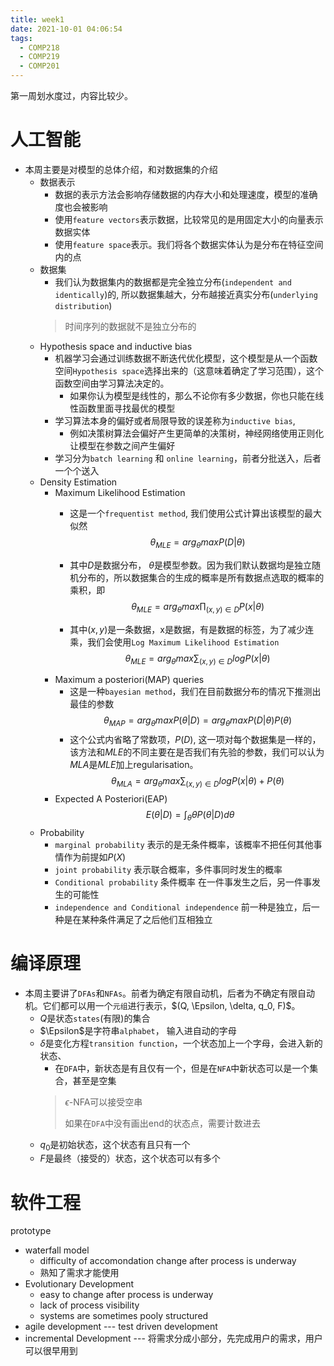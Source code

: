 ```yaml
---
title: week1
date: 2021-10-01 04:06:54
tags: 
  - COMP218
  - COMP219
  - COMP201
---
```

第一周划水度过，内容比较少。
<!--More-->

# 人工智能

+ 本周主要是对模型的总体介绍，和对数据集的介绍
  + 数据表示
	 + 数据的表示方法会影响存储数据的内存大小和处理速度，模型的准确度也会被影响
	 + 使用`feature vectors`表示数据，比较常见的是用固定大小的向量表示数据实体
	 + 使用`feature space`表示。我们将各个数据实体认为是分布在特征空间内的点
  + 数据集
	 + 我们认为数据集内的数据都是完全独立分布(`independent and identically`)的, 所以数据集越大，分布越接近真实分布(`underlying distribution`)
	 > 时间序列的数据就不是独立分布的
  + Hypothesis space and inductive bias
	 + 机器学习会通过训练数据不断迭代优化模型，这个模型是从一个函数空间`Hypothesis space`选择出来的（这意味着确定了学习范围），这个函数空间由学习算法决定的。
		+ 如果你认为模型是线性的，那么不论你有多少数据，你也只能在线性函数里面寻找最优的模型
	 + 学习算法本身的偏好或者局限导致的误差称为`inductive bias`,
		+ 例如决策树算法会偏好产生更简单的决策树，神经网络使用正则化让模型在参数之间产生偏好
	 + 学习分为`batch learning` 和 `online learning`，前者分批送入，后者一个个送入
  + Density Estimation
	 + Maximum Likelihood Estimation
		+ 这是一个`frequentist method`, 我们使用公式计算出该模型的最大似然
		  $$\theta_{MLE} = arg_{\theta}maxP(D|\theta)$$

		+ 其中$D$是数据分布， $\theta$是模型参数。因为我们默认数据均是独立随机分布的，所以数据集合的生成的概率是所有数据点选取的概率的乘积，即
		  $$\theta_{MLE} = arg_{\theta}max \prod_{(x, y) \in D} P(x|\theta)$$
		+ 其中$(x, y)$是一条数据，x是数据，有是数据的标签，为了减少连乘，我们会使用`Log Maximum Likelihood Estimation`
		  $$\theta_{MLE} = arg_{\theta}max \sum_{(x, y) \in D} logP(x|\theta)$$
	 + Maximum a posteriori(MAP) queries
		+ 这是一种`bayesian method`，我们在目前数据分布的情况下推测出最佳的参数
		  $$\theta_{MAP} = arg_{\theta}maxP(\theta|D)=arg_{\theta}maxP(D|\theta)P(\theta)$$
		+ 这个公式内省略了常数项，$P(D)$, 这一项对每个数据集是一样的，该方法和$MLE$的不同主要在是否我们有先验的参数，我们可以认为$MLA$是$MLE$加上regularisation。
		  $$\theta_{MLA} = arg_{\theta}max \sum_{(x, y) \in D} logP(x|\theta) + P(\theta)$$
	 + Expected A Posteriori(EAP)
		$$E(\theta|D) = \int_{\theta}\theta P(\theta|D)d\theta$$
  + Probability
	 + `marginal probability` 表示的是无条件概率，该概率不把任何其他事情作为前提如$P(X)$
	 + `joint probability` 表示联合概率，多件事同时发生的概率
	 + `Conditional probability` 条件概率 在一件事发生之后，另一件事发生的可能性
	 + `independence and Conditional independence` 前一种是独立，后一种是在某种条件满足了之后他们互相独立 
# 编译原理

+ 本周主要讲了`DFAs`和`NFAs`。前者为确定有限自动机，后者为不确定有限自动机。它们都可以用一个`元组`进行表示，$(Q, \Epsilon, \delta, q_0, F)$。
	 + $Q$是状态`states`(有限)的集合
	 + $\Epsilon$是字符串`alphabet`， 输入进自动的字母
	 + $\delta$是变化方程`transition function`，一个状态加上一个字母，会进入新的状态、
		+ 在`DFA`中，新状态是有且仅有一个，但是在`NFA`中新状态可以是一个集合，甚至是空集
		> $\epsilon$-NFA可以接受空串
		>
		> 如果在`DFA`中没有画出end的状态点，需要计数进去
	 + $q_0$是初始状态，这个状态有且只有一个
	 + $F$是最终（接受的）状态，这个状态可以有多个
# 软件工程
prototype
+ waterfall model
  + difficulty of accomondation change after process is underway
  + 熟知了需求才能使用
+ Evolutionary Development
  + easy to change after process is underway
  + lack of process visibility
  + systems are sometimes pooly structured
+ agile development --- test driven development
+ incremental Development  --- 将需求分成小部分，先完成用户的需求，用户可以很早用到

